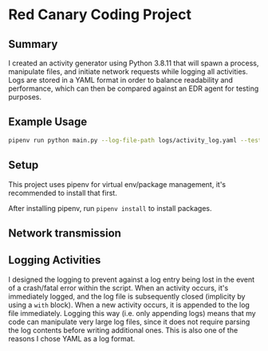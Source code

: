 # Red Canary Coding Project

## Summary

I created an activity generator using Python 3.8.11 that will spawn a process, manipulate files, and initiate network requests while logging all activities. Logs are stored in a YAML format in order to balance readability and performance, which can then be compared against an EDR agent for testing purposes.

## Example Usage

```bash
pipenv run python main.py --log-file-path logs/activity_log.yaml --test-file-path test.txt --test-command "ls -al" --test-hostname www.google.com --test-port 80
```

## Setup

This project uses pipenv for virtual env/package management, it's recommended to install that first.

After installing pipenv, run `pipenv install` to install packages.


## Network transmission

## Logging Activities

I designed the logging to prevent against a log entry being lost in the event of a crash/fatal error within the script. When an activity occurs, it's immediately logged, and the log file is subsequently closed (implicity by using a `with` block). When a new activity occurs, it is appended to the log file immediately. Logging this way (i.e. only appending logs) means that my code can manipulate very large log files, since it does not require parsing the log contents before writing additional ones. This is also one of the reasons I chose YAML as a log format.

